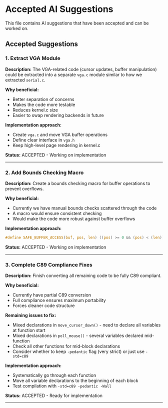 # Accepted AI Suggestions

This file contains AI suggestions that have been accepted and can be worked on.

## Accepted Suggestions

### 1. Extract VGA Module
**Description:** The VGA-related code (cursor updates, buffer manipulation) could be extracted into a separate `vga.c` module similar to how we extracted `serial.c`.

**Why beneficial:** 
- Better separation of concerns
- Makes the code more testable
- Reduces kernel.c size
- Easier to swap rendering backends in future

**Implementation approach:**
- Create `vga.c` and move VGA buffer operations
- Define clear interface in `vga.h`
- Keep high-level page rendering in kernel.c

**Status:** ACCEPTED - Working on implementation

---

### 2. Add Bounds Checking Macro
**Description:** Create a bounds checking macro for buffer operations to prevent overflows.

**Why beneficial:**
- Currently we have manual bounds checks scattered through the code
- A macro would ensure consistent checking
- Would make the code more robust against buffer overflows

**Implementation approach:**
```c
#define SAFE_BUFFER_ACCESS(buf, pos, len) ((pos) >= 0 && (pos) < (len))
```

**Status:** ACCEPTED - Working on implementation

---

### 3. Complete C89 Compliance Fixes
**Description:** Finish converting all remaining code to be fully C89 compliant.

**Why beneficial:**
- Currently have partial C89 conversion
- Full compliance ensures maximum portability
- Forces cleaner code structure

**Remaining issues to fix:**
- Mixed declarations in `move_cursor_down()` - need to declare all variables at function start
- Mixed declarations in `poll_mouse()` - several variables declared mid-function
- Check all other functions for mid-block declarations
- Consider whether to keep `-pedantic` flag (very strict) or just use `-std=c89`

**Implementation approach:**
- Systematically go through each function
- Move all variable declarations to the beginning of each block
- Test compilation with `-std=c89 -pedantic -Wall`

**Status:** ACCEPTED - Ready for implementation

---